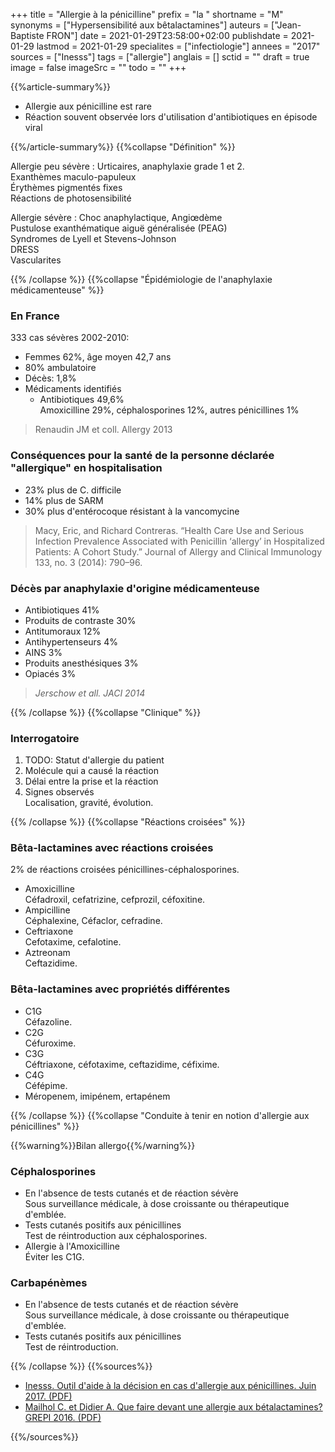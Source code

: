 +++
title = "Allergie à la pénicilline"
prefix = "la "
shortname = "M"
synonyms = ["Hypersensibilité aux bêtalactamines"]
auteurs = ["Jean-Baptiste FRON"]
date = 2021-01-29T23:58:00+02:00
publishdate = 2021-01-29
lastmod = 2021-01-29
specialites = ["infectiologie"]
annees = "2017"
sources = ["Inesss"]
tags = ["allergie"]
anglais = []
sctid = ""
draft = true
image = false
imageSrc = ""
todo = ""
+++

{{%article-summary%}}

- Allergie aux pénicilline est rare
- Réaction souvent observée lors d'utilisation d'antibiotiques en épisode viral

{{%/article-summary%}}
{{%collapse "Définition" %}}

Allergie peu sévère
: Urticaires, anaphylaxie grade 1 et 2.  
Exanthèmes maculo-papuleux  
Érythèmes pigmentés fixes  
Réactions de photosensibilité

Allergie sévère
: Choc anaphylactique, 	Angiœdème  
Pustulose exanthématique aiguë généralisée (PEAG)  
Syndromes de Lyell et Stevens-Johnson  
DRESS  
Vascularites

{{% /collapse %}}
{{%collapse "Épidémiologie de l'anaphylaxie médicamenteuse" %}}

### En France

333 cas sévères 2002-2010:

- Femmes 62%, âge moyen 42,7 ans
- 80% ambulatoire
- Décès: 1,8%
- Médicaments identifiés
  - Antibiotiques 49,6%  
  Amoxicilline 29%, céphalosporines 12%, autres pénicillines 1%

> Renaudin JM et coll. Allergy 2013

### Conséquences pour la santé de la personne déclarée "allergique" en hospitalisation

- 23% plus de C. difficile
- 14% plus de SARM
- 30% plus d'entérocoque résistant à la vancomycine

> Macy, Eric, and Richard Contreras. “Health Care Use and Serious Infection Prevalence Associated with Penicillin ‘allergy’ in Hospitalized Patients: A Cohort Study.” Journal of Allergy and Clinical Immunology 133, no. 3 (2014): 790–96.

### Décès par anaphylaxie d'origine médicamenteuse

- Antibiotiques 41%
- Produits de contraste 30%
- Antitumoraux 12%
- Antihypertenseurs 4%
- AINS 3%
- Produits anesthésiques 3%
- Opiacés 3%

> *Jerschow et all. JACI 2014*

{{% /collapse %}}
{{%collapse "Clinique" %}}

### Interrogatoire

1. TODO: Statut d'allergie du patient
1. Molécule qui a causé la réaction
1. Délai entre la prise et la réaction
1. Signes observés  
Localisation, gravité, évolution.

{{% /collapse %}}
{{%collapse "Réactions croisées" %}}

### Bêta-lactamines avec réactions croisées

2% de réactions croisées pénicillines-céphalosporines.

- Amoxicilline  
Céfadroxil, cefatrizine, cefprozil, céfoxitine.
- Ampicilline  
Céphalexine, Céfaclor, cefradine.
- Ceftriaxone  
Cefotaxime, cefalotine.
- Aztreonam  
Ceftazidime.

### Bêta-lactamines avec propriétés différentes

- C1G  
Céfazoline.
- C2G  
Céfuroxime.
- C3G  
Céftriaxone, céfotaxime, ceftazidime, céfixime.
- C4G  
Céfépime.
- Méropenem, imipénem, ertapénem

{{% /collapse %}}
{{%collapse "Conduite à tenir en notion d'allergie aux pénicillines" %}}

{{%warning%}}Bilan allergo{{%/warning%}}

### Céphalosporines

- En l'absence de tests cutanés et de réaction sévère  
Sous surveillance médicale, à dose croissante ou thérapeutique d'emblée.
- Tests cutanés positifs aux pénicillines  
Test de réintroduction aux céphalosporines.
- Allergie à l'Amoxicilline  
Éviter les C1G.

### Carbapénèmes

- En l'absence de tests cutanés et de réaction sévère  
Sous surveillance médicale, à dose croissante ou thérapeutique d'emblée.
- Tests cutanés positifs aux pénicillines  
Test de réintroduction.

{{% /collapse %}}
{{%sources%}}

- [Inesss. Outil d'aide à la décision en cas d'allergie aux pénicillines. Juin 2017. (PDF)](https://www.inesss.qc.ca/fileadmin/doc/INESSS/Rapports/Medicaments/INESSS_Outil_aide_decision_Allergie_penicilines.pdf)
- [Mailhol C. et Didier A. Que faire devant une allergie aux bétalactamines? GREPI 2016. (PDF)](https://splf.fr/wp-content/uploads/2016/12/JMI-At2-A.Didier.pdf)

{{%/sources%}}
